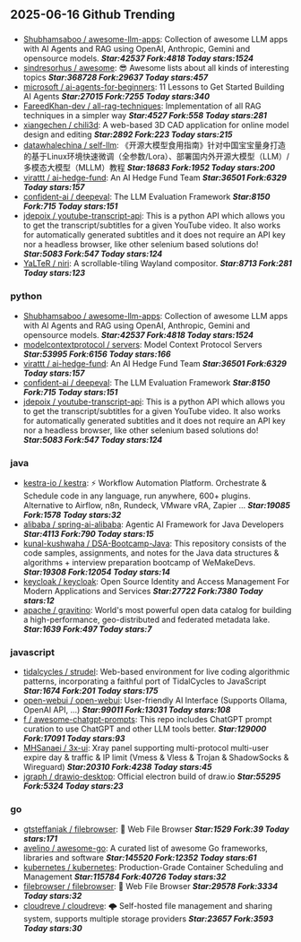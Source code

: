## 2025-06-16 Github Trending

### 
* [Shubhamsaboo / awesome-llm-apps](https://github.com/Shubhamsaboo/awesome-llm-apps): Collection of awesome LLM apps with AI Agents and RAG using OpenAI, Anthropic, Gemini and opensource models. ***Star:42537 Fork:4818 Today stars:1524***
* [sindresorhus / awesome](https://github.com/sindresorhus/awesome): 😎 Awesome lists about all kinds of interesting topics ***Star:368728 Fork:29637 Today stars:457***
* [microsoft / ai-agents-for-beginners](https://github.com/microsoft/ai-agents-for-beginners): 11 Lessons to Get Started Building AI Agents ***Star:27015 Fork:7255 Today stars:340***
* [FareedKhan-dev / all-rag-techniques](https://github.com/FareedKhan-dev/all-rag-techniques): Implementation of all RAG techniques in a simpler way ***Star:4527 Fork:558 Today stars:281***
* [xiangechen / chili3d](https://github.com/xiangechen/chili3d): A web-based 3D CAD application for online model design and editing ***Star:2892 Fork:223 Today stars:215***
* [datawhalechina / self-llm](https://github.com/datawhalechina/self-llm): 《开源大模型食用指南》针对中国宝宝量身打造的基于Linux环境快速微调（全参数/Lora）、部署国内外开源大模型（LLM）/多模态大模型（MLLM）教程 ***Star:18683 Fork:1952 Today stars:200***
* [virattt / ai-hedge-fund](https://github.com/virattt/ai-hedge-fund): An AI Hedge Fund Team ***Star:36501 Fork:6329 Today stars:157***
* [confident-ai / deepeval](https://github.com/confident-ai/deepeval): The LLM Evaluation Framework ***Star:8150 Fork:715 Today stars:151***
* [jdepoix / youtube-transcript-api](https://github.com/jdepoix/youtube-transcript-api): This is a python API which allows you to get the transcript/subtitles for a given YouTube video. It also works for automatically generated subtitles and it does not require an API key nor a headless browser, like other selenium based solutions do! ***Star:5083 Fork:547 Today stars:124***
* [YaLTeR / niri](https://github.com/YaLTeR/niri): A scrollable-tiling Wayland compositor. ***Star:8713 Fork:281 Today stars:123***

### python
* [Shubhamsaboo / awesome-llm-apps](https://github.com/Shubhamsaboo/awesome-llm-apps): Collection of awesome LLM apps with AI Agents and RAG using OpenAI, Anthropic, Gemini and opensource models. ***Star:42537 Fork:4818 Today stars:1524***
* [modelcontextprotocol / servers](https://github.com/modelcontextprotocol/servers): Model Context Protocol Servers ***Star:53995 Fork:6156 Today stars:166***
* [virattt / ai-hedge-fund](https://github.com/virattt/ai-hedge-fund): An AI Hedge Fund Team ***Star:36501 Fork:6329 Today stars:157***
* [confident-ai / deepeval](https://github.com/confident-ai/deepeval): The LLM Evaluation Framework ***Star:8150 Fork:715 Today stars:151***
* [jdepoix / youtube-transcript-api](https://github.com/jdepoix/youtube-transcript-api): This is a python API which allows you to get the transcript/subtitles for a given YouTube video. It also works for automatically generated subtitles and it does not require an API key nor a headless browser, like other selenium based solutions do! ***Star:5083 Fork:547 Today stars:124***

### java
* [kestra-io / kestra](https://github.com/kestra-io/kestra): ⚡ Workflow Automation Platform. Orchestrate & Schedule code in any language, run anywhere, 600+ plugins. Alternative to Airflow, n8n, Rundeck, VMware vRA, Zapier ... ***Star:19085 Fork:1578 Today stars:32***
* [alibaba / spring-ai-alibaba](https://github.com/alibaba/spring-ai-alibaba): Agentic AI Framework for Java Developers ***Star:4113 Fork:790 Today stars:15***
* [kunal-kushwaha / DSA-Bootcamp-Java](https://github.com/kunal-kushwaha/DSA-Bootcamp-Java): This repository consists of the code samples, assignments, and notes for the Java data structures & algorithms + interview preparation bootcamp of WeMakeDevs. ***Star:19308 Fork:12054 Today stars:14***
* [keycloak / keycloak](https://github.com/keycloak/keycloak): Open Source Identity and Access Management For Modern Applications and Services ***Star:27722 Fork:7380 Today stars:12***
* [apache / gravitino](https://github.com/apache/gravitino): World's most powerful open data catalog for building a high-performance, geo-distributed and federated metadata lake. ***Star:1639 Fork:497 Today stars:7***

### javascript
* [tidalcycles / strudel](https://github.com/tidalcycles/strudel): Web-based environment for live coding algorithmic patterns, incorporating a faithful port of TidalCycles to JavaScript ***Star:1674 Fork:201 Today stars:175***
* [open-webui / open-webui](https://github.com/open-webui/open-webui): User-friendly AI Interface (Supports Ollama, OpenAI API, ...) ***Star:99011 Fork:13031 Today stars:108***
* [f / awesome-chatgpt-prompts](https://github.com/f/awesome-chatgpt-prompts): This repo includes ChatGPT prompt curation to use ChatGPT and other LLM tools better. ***Star:129000 Fork:17091 Today stars:93***
* [MHSanaei / 3x-ui](https://github.com/MHSanaei/3x-ui): Xray panel supporting multi-protocol multi-user expire day & traffic & IP limit (Vmess & Vless & Trojan & ShadowSocks & Wireguard) ***Star:20310 Fork:4238 Today stars:45***
* [jgraph / drawio-desktop](https://github.com/jgraph/drawio-desktop): Official electron build of draw.io ***Star:55295 Fork:5324 Today stars:23***

### go
* [gtsteffaniak / filebrowser](https://github.com/gtsteffaniak/filebrowser): 📂 Web File Browser ***Star:1529 Fork:39 Today stars:171***
* [avelino / awesome-go](https://github.com/avelino/awesome-go): A curated list of awesome Go frameworks, libraries and software ***Star:145520 Fork:12352 Today stars:61***
* [kubernetes / kubernetes](https://github.com/kubernetes/kubernetes): Production-Grade Container Scheduling and Management ***Star:115784 Fork:40726 Today stars:32***
* [filebrowser / filebrowser](https://github.com/filebrowser/filebrowser): 📂 Web File Browser ***Star:29578 Fork:3334 Today stars:32***
* [cloudreve / cloudreve](https://github.com/cloudreve/cloudreve): 🌩 Self-hosted file management and sharing system, supports multiple storage providers ***Star:23657 Fork:3593 Today stars:30***
